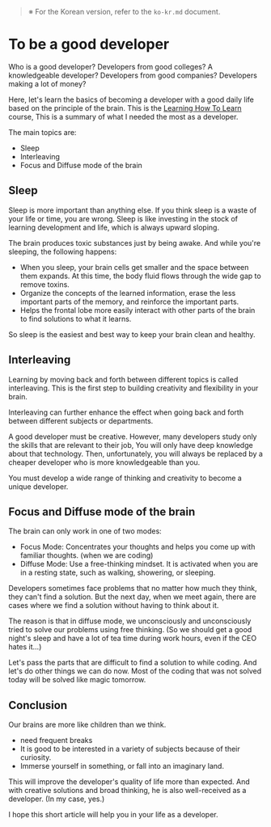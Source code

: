 > ※ For the Korean version, refer to the `ko-kr.md` document.

# To be a good developer

Who is a good developer?
Developers from good colleges?
A knowledgeable developer?
Developers from good companies?
Developers making a lot of money?

Here, let's learn the basics of becoming a developer with a good daily life based on the principle of the brain.
This is the [Learning How To Learn](https://www.coursera.org/learn/learning-how-to-learn) course,
This is a summary of what I needed the most as a developer.

The main topics are:

- Sleep
- Interleaving
- Focus and Diffuse mode of the brain

## Sleep

Sleep is more important than anything else.
If you think sleep is a waste of your life or time, you are wrong.
Sleep is like investing in the stock of learning development and life, which is always upward sloping.

The brain produces toxic substances just by being awake.
And while you're sleeping, the following happens:

- When you sleep, your brain cells get smaller and the space between them expands.
  At this time, the body fluid flows through the wide gap to remove toxins.
- Organize the concepts of the learned information, erase the less important parts of the memory, and reinforce the important parts.
- Helps the frontal lobe more easily interact with other parts of the brain to find solutions to what it learns.

So sleep is the easiest and best way to keep your brain clean and healthy.

## Interleaving

Learning by moving back and forth between different topics is called interleaving.
This is the first step to building creativity and flexibility in your brain.

Interleaving can further enhance the effect when going back and forth between different subjects or departments.

A good developer must be creative.
However, many developers study only the skills that are relevant to their job,
You will only have deep knowledge about that technology.
Then, unfortunately, you will always be replaced by a cheaper developer who is more knowledgeable than you.

You must develop a wide range of thinking and creativity to become a unique developer.

## Focus and Diffuse mode of the brain

The brain can only work in one of two modes:

- Focus Mode: Concentrates your thoughts and helps you come up with familiar thoughts. (when we are coding)
- Diffuse Mode: Use a free-thinking mindset. It is activated when you are in a resting state, such as walking, showering, or sleeping.

Developers sometimes face problems that no matter how much they think, they can't find a solution.
But the next day, when we meet again, there are cases where we find a solution without having to think about it.

The reason is that in diffuse mode, we unconsciously and unconsciously tried to solve our problems using free thinking.
(So we should get a good night's sleep and have a lot of tea time during work hours, even if the CEO hates it...)

Let's pass the parts that are difficult to find a solution to while coding.
And let's do other things we can do now.
Most of the coding that was not solved today will be solved like magic tomorrow.

## Conclusion

Our brains are more like children than we think.

- need frequent breaks
- It is good to be interested in a variety of subjects because of their curiosity.
- Immerse yourself in something, or fall into an imaginary land.

This will improve the developer's quality of life more than expected.
And with creative solutions and broad thinking, he is also well-received as a developer.
(In my case, yes.)

I hope this short article will help you in your life as a developer.













